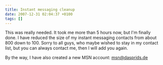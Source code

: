 ```yaml
---
title: Instant messaging cleanup
date: 2007-12-31 02:04:37 +0100
tags: []
---
```


This was really needed. It took me more than 5 hours now, but I'm finally done. I have reduced the size of my instant messaging contacts from about 800 down to 100. Sorry to all guys, who maybe wished to stay in my contact list, but you can always contact me, then I will add you again.

By the way, I have also created a new MSN account:
msn@dasprids.de
